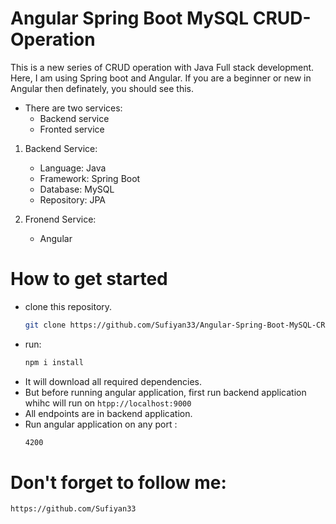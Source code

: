 # Angular Spring Boot MySQL CRUD-Operation
This is a new series of CRUD operation with Java Full stack development. Here, I am using Spring boot and Angular.
If you are a beginner or new in Angular then definately, you should see this.

- There are two services:
  - Backend service
  - Fronted service
1. Backend Service:
    - Language: Java
    - Framework: Spring Boot
    - Database: MySQL
    - Repository: JPA

2. Fronend Service:
    - Angular

# How to get started
  - clone this repository.
    ```bash
    git clone https://github.com/Sufiyan33/Angular-Spring-Boot-MySQL-CRUD-Operation.git
    ```
  - run:
    ```bash
    npm i install
  - It will download all required dependencies.
  - But before running angular application, first run backend application whihc will run on ```htpp://localhost:9000```
  - All endpoints are in backend application.
  - Run angular application on any port :
    ```bash
    4200

# Don't forget to follow me:
```bash
https://github.com/Sufiyan33
```

